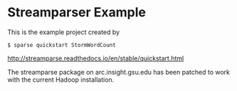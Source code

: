 # Streamparser Example
This is the example project created by

`$ sparse quickstart StormWordCount`

http://streamparse.readthedocs.io/en/stable/quickstart.html

The streamparse package on arc.insight.gsu.edu has been patched to work with the current Hadoop installation.
